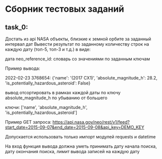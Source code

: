 # Сборник тестовых заданий

## task_0:

Достать из api NASA объекты, близкие к земной орбите за заданный интервал дат
Вывести результат по заданному количеству строк на каждую дату (топ-5, топ-3 и т.д.) в виде:

дата
neo_reference_id: словарь со значениями по заданным ключам

Пример вывода: 

 2022-02-23
3768654: {'name': '(2017 CX1)', 'absolute_magnitude_h': 28.2, 'is_potentially_hazardous_asteroid': False}

вывод отсортировать в рамках каждой даты по ключу absolute_magnitude_h по убыванию от большего

ключи: ['name', 'absolute_magnitude_h', 'is_potentially_hazardous_asteroid']

Пример GET запроса:
https://api.nasa.gov/neo/rest/v1/feed?start_date=2015-09-07&end_date=2015-09-08&api_key=DEMO_KEY

Допускается использовать только импорт модулей requests и datetime

На вход функция вывода должна уметь принимать дату начала поиска, дату окончания поиска, лимит вывода записей на каждую дату


